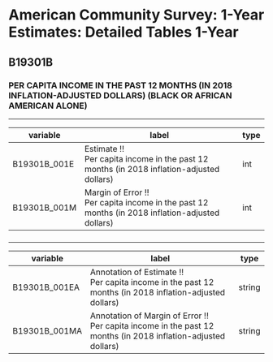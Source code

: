# American Community Survey: 1-Year Estimates: Detailed Tables 1-Year

## B19301B

### PER CAPITA INCOME IN THE PAST 12 MONTHS (IN 2018 INFLATION-ADJUSTED DOLLARS) (BLACK OR AFRICAN AMERICAN ALONE)

___

| variable | label | type |
| ----- | ----- | ----- |
| B19301B_001E | Estimate !!<br>Per capita income in the past 12 months (in 2018 inflation-adjusted dollars) | int |
| B19301B_001M | Margin of Error !!<br>Per capita income in the past 12 months (in 2018 inflation-adjusted dollars) | int |
### 

___

| variable | label | type |
| ----- | ----- | ----- |
| B19301B_001EA | Annotation of Estimate !!<br>Per capita income in the past 12 months (in 2018 inflation-adjusted dollars) | string |
| B19301B_001MA | Annotation of Margin of Error !!<br>Per capita income in the past 12 months (in 2018 inflation-adjusted dollars) | string |

